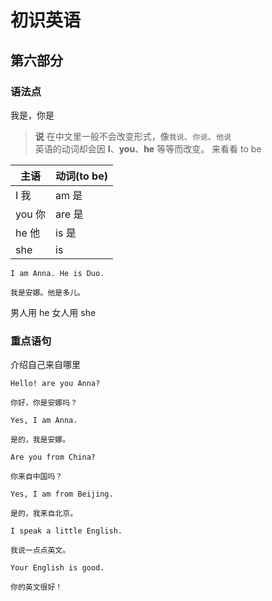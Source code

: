 # 初识英语

## 第六部分

### 语法点

我是，你是

> **说** 在中文里一般不会改变形式，像`我说`、`你说`、`他说`  
> 英语的动词却会因 **I**、**you**、**he** 等等而改变。
> 来看看 to be

| 主语   | 动词(to be) |
| ------ | ----------- |
| I 我   | am 是       |
| you 你 | are 是      |
| he 他  | is 是       |
| she    | is          |

```text
I am Anna. He is Duo.

我是安娜。他是多儿。
```

男人用 he
女人用 she

### 重点语句

介绍自己来自哪里

```text
Hello! are you Anna?

你好，你是安娜吗？
```

```text
Yes, I am Anna.

是的，我是安娜。
```

```text
Are you from China?

你来自中国吗？
```

```text
Yes, I am from Beijing.

是的，我来自北京。
```

```text
I speak a little English.

我说一点点英文。
```

```text
Your English is good.

你的英文很好！
```
